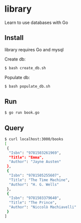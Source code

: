 # library
Learn to use databases with Go

## Install
library requires Go and mysql

Create db:
```bash
$ bash create_db.sh
```

Populate db:
```bash
$ bash populate_db.sh
```

## Run
```bash
$ go run book.go
```

## Query
```bash
$ curl localhost:3000/books
[
 {
  "Isbn": "9781503261969",
  "Title": "Emma",
  "Author": "Jayne Austen"
 },
 {
  "Isbn": "9781505255607",
  "Title": "The Time Machine",
  "Author": "H. G. Wells"
 },
 {
  "Isbn": "9781503379640",
  "Title": "The Prince",
  "Author": "Niccolò Machiavelli"
 }
]
```
